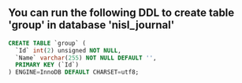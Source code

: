 ## You can run the following DDL to create table 'group' in database 'nisl_journal'

```ddl
CREATE TABLE `group` (
  `Id` int(2) unsigned NOT NULL,
  `Name` varchar(255) NOT NULL DEFAULT '',
  PRIMARY KEY (`Id`)
) ENGINE=InnoDB DEFAULT CHARSET=utf8;
```